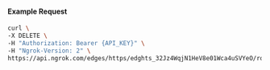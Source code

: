 <!-- Code generated for API Clients. DO NOT EDIT. -->

#### Example Request

```bash
curl \
-X DELETE \
-H "Authorization: Bearer {API_KEY}" \
-H "Ngrok-Version: 2" \
https://api.ngrok.com/edges/https/edghts_32Jz4WqjN1HeV8e01Wca4uSVYeO/routes/edghtsrt_32Jz4UxurQvatgGYgAudwDDzPX0/backend
```
